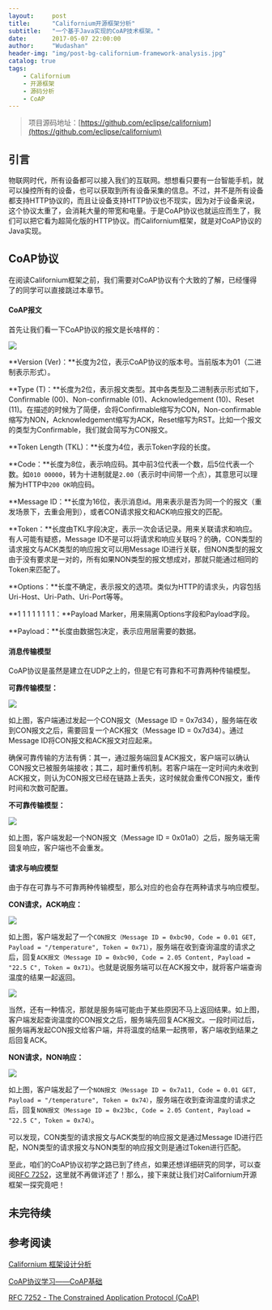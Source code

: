 ```yaml
---
layout:     post
title:      "Californium开源框架分析"
subtitle:   "一个基于Java实现的CoAP技术框架。"
date:       2017-05-07 22:00:00
author:     "Wudashan"
header-img: "img/post-bg-californium-framework-analysis.jpg"
catalog: true
tags:
    - Californium
    - 开源框架
    - 源码分析
    - CoAP
---
```


> 项目源码地址：[https://github.com/eclipse/californium](https://github.com/eclipse/californium)

## 引言

物联网时代，所有设备都可以接入我们的互联网。想想看只要有一台智能手机，就可以操控所有的设备，也可以获取到所有设备采集的信息。不过，并不是所有设备都支持HTTP协议的，而且让设备支持HTTP协议也不现实，因为对于设备来说，这个协议太重了，会消耗大量的带宽和电量。于是CoAP协议也就运应而生了，我们可以把它看为超简化版的HTTP协议。而Californium框架，就是对CoAP协议的Java实现。

## CoAP协议

在阅读Californium框架之前，我们需要对CoAP协议有个大致的了解，已经懂得了的同学可以直接跳过本章节。

#### CoAP报文

首先让我们看一下CoAP协议的报文是长啥样的：

![](http://o7x0ygc3f.bkt.clouddn.com/Californium%E5%BC%80%E6%BA%90%E6%A1%86%E6%9E%B6%E5%88%86%E6%9E%90/coap%E6%95%B0%E6%8D%AE%E5%8C%85.png)

**Version (Ver)：**长度为2位，表示CoAP协议的版本号。当前版本为01（二进制表示形式）。

**Type (T)：**长度为2位，表示报文类型。其中各类型及二进制表示形式如下，Confirmable (00)、Non-confirmable (01)、Acknowledgement (10)、Reset (11)。在描述的时候为了简便，会将Confirmable缩写为CON，Non-confirmable缩写为NON，Acknowledgement缩写为ACK，Reset缩写为RST。比如一个报文的类型为Confirmable，我们就会简写为CON报文。

**Token Length (TKL)：**长度为4位，表示Token字段的长度。

**Code：**长度为8位，表示响应码。其中前3位代表一个数，后5位代表一个数。如`010 00000`，转为十进制就是`2.00`（表示时中间带一个点），其意思可以理解为HTTP中`200 OK`响应码。

**Message ID：**长度为16位，表示消息id。用来表示是否为同一个的报文（重发场景下，去重会用到），或者CON请求报文和ACK响应报文的匹配。

**Token：**长度由TKL字段决定，表示一次会话记录。用来关联请求和响应。有人可能有疑惑，Message ID不是可以将请求和响应关联吗？的确，CON类型的请求报文与ACK类型的响应报文可以用Message ID进行关联，但NON类型的报文由于没有要求是一对的，所有如果NON类型的报文想成对，那就只能通过相同的Token来匹配了。

**Options：**长度不确定，表示报文的选项。类似为HTTP的请求头，内容包括Uri-Host、Uri-Path、Uri-Port等等。

**1 1 1 1 1 1 1 1：**Payload Marker，用来隔离Options字段和Payload字段。

**Payload：**长度由数据包决定，表示应用层需要的数据。


#### 消息传输模型

CoAP协议是虽然是建立在UDP之上的，但是它有可靠和不可靠两种传输模型。

**可靠传输模型：**

![](http://o7x0ygc3f.bkt.clouddn.com/Californium%E5%BC%80%E6%BA%90%E6%A1%86%E6%9E%B6%E5%88%86%E6%9E%90/%E5%8F%AF%E9%9D%A0%E6%B6%88%E6%81%AF%E4%BC%A0%E8%BE%93%E6%A8%A1%E5%9E%8B.png)

如上图，客户端通过发起一个CON报文（Message ID = 0x7d34），服务端在收到CON报文之后，需要回复一个ACK报文（Message ID = 0x7d34）。通过Message ID将CON报文和ACK报文对应起来。

确保可靠传输的方法有俩：其一，通过服务端回复ACK报文，客户端可以确认CON报文已被服务端接收；其二，超时重传机制。若客户端在一定时间内未收到ACK报文，则认为CON报文已经在链路上丢失，这时候就会重传CON报文，重传时间和次数可配置。

**不可靠传输模型：**

![](http://o7x0ygc3f.bkt.clouddn.com/Californium%E5%BC%80%E6%BA%90%E6%A1%86%E6%9E%B6%E5%88%86%E6%9E%90/%E4%B8%8D%E5%8F%AF%E9%9D%A0%E6%B6%88%E6%81%AF%E4%BC%A0%E8%BE%93%E6%A8%A1%E5%9E%8B.png)

如上图，客户端发起一个NON报文（Message ID = 0x01a0）之后，服务端无需回复响应，客户端也不会重发。


#### 请求与响应模型

由于存在可靠与不可靠两种传输模型，那么对应的也会存在两种请求与响应模型。

**CON请求，ACK响应：**

![](http://o7x0ygc3f.bkt.clouddn.com/Californium%E5%BC%80%E6%BA%90%E6%A1%86%E6%9E%B6%E5%88%86%E6%9E%90/CON%E8%AF%B7%E6%B1%82_ACK%E5%93%8D%E5%BA%94_%E5%B7%A6.png)

如上图，客户端发起了一个`CON报文（Message ID = 0xbc90, Code = 0.01 GET, Payload = "/temperature", Token = 0x71）`，服务端在收到查询温度的请求之后，回复`ACK报文（Message ID = 0xbc90, Code = 2.05 Content, Payload = "22.5 C", Token = 0x71）`。也就是说服务端可以在ACK报文中，就将客户端查询温度的结果一起返回。

![](http://o7x0ygc3f.bkt.clouddn.com/Californium%E5%BC%80%E6%BA%90%E6%A1%86%E6%9E%B6%E5%88%86%E6%9E%90/CON%E8%AF%B7%E6%B1%82_ACK%E5%93%8D%E5%BA%94_%E5%8F%B3.png)

当然，还有一种情况，那就是服务端可能由于某些原因不马上返回结果。如上图，客户端发起查询温度的CON报文之后，服务端先回复ACK报文。一段时间过后，服务端再发起CON报文给客户端，并将温度的结果一起携带，客户端收到结果之后回复ACK。

**NON请求，NON响应：**

![](http://o7x0ygc3f.bkt.clouddn.com/Californium%E5%BC%80%E6%BA%90%E6%A1%86%E6%9E%B6%E5%88%86%E6%9E%90/NON%E8%AF%B7%E6%B1%82_NON%E5%93%8D%E5%BA%94.png)

如上图，客户端发起了一个`NON报文（Message ID = 0x7a11, Code = 0.01 GET, Payload = "/temperature", Token = 0x74）`，服务端在收到查询温度的请求之后，回复`NON报文（Message ID = 0x23bc, Code = 2.05 Content, Payload = "22.5 C", Token = 0x74）`。

可以发现，CON类型的请求报文与ACK类型的响应报文是通过Message ID进行匹配，NON类型的请求报文与NON类型的响应报文则是通过Token进行匹配。

至此，咱们的CoAP协议初学之路已到了终点，如果还想详细研究的同学，可以查阅[RFC 7252](https://tools.ietf.org/html/rfc7252)，这里就不再做详述了！那么，接下来就让我们对Californium开源框架一探究竟吧！


## 未完待续

## 参考阅读

[Californium 框架设计分析](http://www.cnblogs.com/littleatp/p/6417567.html)

[CoAP协议学习——CoAP基础](http://blog.csdn.net/xukai871105/article/details/17734163)

[RFC 7252 - The Constrained Application Protocol (CoAP)](https://tools.ietf.org/html/rfc7252)